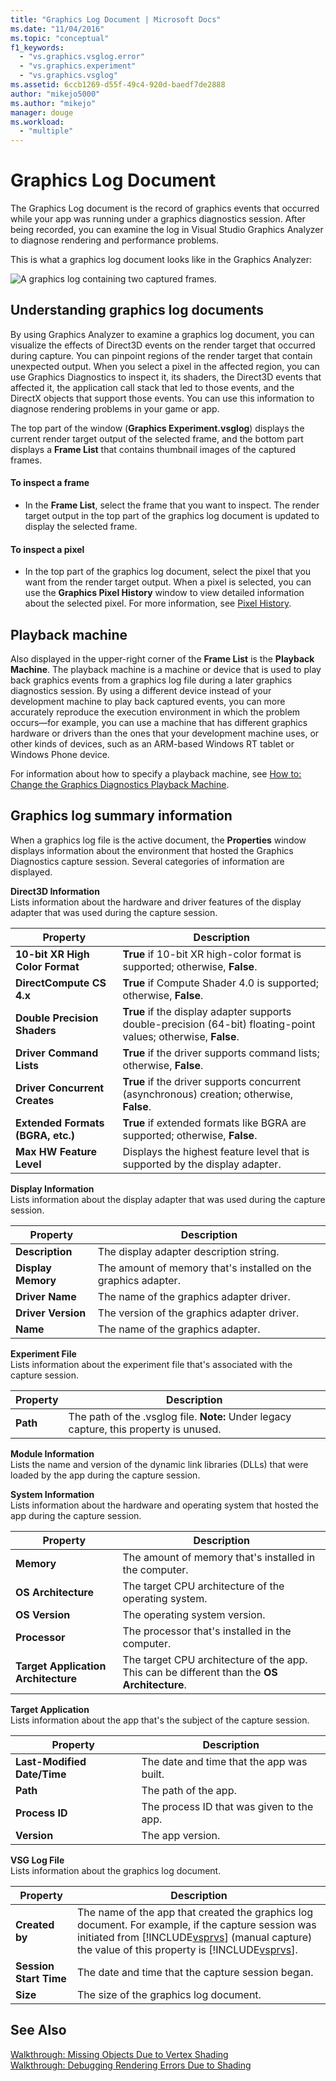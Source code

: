 ```yaml
---
title: "Graphics Log Document | Microsoft Docs"
ms.date: "11/04/2016"
ms.topic: "conceptual"
f1_keywords: 
  - "vs.graphics.vsglog.error"
  - "vs.graphics.experiment"
  - "vs.graphics.vsglog"
ms.assetid: 6ccb1269-d55f-49c4-920d-baedf7de2888
author: "mikejo5000"
ms.author: "mikejo"
manager: douge
ms.workload: 
  - "multiple"
---
```

# Graphics Log Document
The Graphics Log document is the record of graphics events that occurred while your app was running under a graphics diagnostics session. After being recorded, you can examine the log in Visual Studio Graphics Analyzer to diagnose rendering and performance problems.  

 This is what a graphics log document looks like in the Graphics Analyzer:  

 ![A graphics log containing two captured frames.](media/gfx_diag_demo_graphics_log_orientation.png "gfx_diag_demo_graphics_log_orientation")  

## Understanding graphics log documents  
 By using Graphics Analyzer to examine a graphics log document, you can visualize the effects of Direct3D events on the render target that occurred during capture. You can pinpoint regions of the render target that contain unexpected output. When you select a pixel in the affected region, you can use Graphics Diagnostics to inspect it, its shaders, the Direct3D events that affected it, the application call stack that led to those events, and the DirectX objects that support those events. You can use this information to diagnose rendering problems in your game or app.  

 The top part of the window (**Graphics Experiment.vsglog**) displays the current render target output of the selected frame, and the bottom part displays a **Frame List** that contains thumbnail images of the captured frames.  

#### To inspect a frame  

-   In the **Frame List**, select the frame that you want to inspect. The render target output in the top part of the graphics log document is updated to display the selected frame.  

#### To inspect a pixel  

-   In the top part of the graphics log document, select the pixel that you want from the render target output. When a pixel is selected, you can use the **Graphics Pixel History** window to view detailed information about the selected pixel. For more information, see [Pixel History](graphics-pixel-history.md).  

## Playback machine  
 Also displayed in the upper-right corner of the **Frame List** is the **Playback Machine**. The playback machine is a machine or device that is used to play back graphics events from a graphics log file during a later graphics diagnostics session. By using a different device instead of your development machine to play back captured events, you can more accurately reproduce the execution environment in which the problem occurs—for example, you can use a machine that has different graphics hardware or drivers than the ones that your development machine uses, or other kinds of devices, such as an ARM-based Windows RT tablet or Windows Phone device.  

 For information about how to specify a playback machine, see [How to: Change the Graphics Diagnostics Playback Machine](how-to-change-the-graphics-diagnostics-playback-machine.md).  

## Graphics log summary information  
 When a graphics log file is the active document, the **Properties** window displays information about the environment that hosted the Graphics Diagnostics capture session. Several categories of information are displayed.  

 **Direct3D Information**  
 Lists information about the hardware and driver features of the display adapter that was used during the capture session.  

|Property|Description|  
|--------------|-----------------|  
|**10-bit XR High Color Format**|**True** if 10-bit XR high-color format is supported; otherwise, **False**.|  
|**DirectCompute CS 4.x**|**True** if Compute Shader 4.0 is supported; otherwise, **False**.|  
|**Double Precision Shaders**|**True** if the display adapter supports double-precision (64-bit) floating-point values; otherwise, **False**.|  
|**Driver Command Lists**|**True** if the driver supports command lists; otherwise, **False**.|  
|**Driver Concurrent Creates**|**True** if the driver supports concurrent (asynchronous) creation; otherwise, **False**.|  
|**Extended Formats (BGRA, etc.)**|**True** if extended formats like BGRA are supported; otherwise, **False**.|  
|**Max HW Feature Level**|Displays the highest feature level that is supported by the display adapter.|  

 **Display Information**  
 Lists information about the display adapter that was used during the capture session.  

|Property|Description|  
|--------------|-----------------|  
|**Description**|The display adapter description string.|  
|**Display Memory**|The amount of memory that's installed on the graphics adapter.|  
|**Driver Name**|The name of the graphics adapter driver.|  
|**Driver Version**|The version of the graphics adapter driver.|  
|**Name**|The name of the graphics adapter.|  

 **Experiment File**  
 Lists information about the experiment file that's associated with the capture session.  

|Property|Description|  
|--------------|-----------------|  
|**Path**|The path of the .vsglog file. **Note:**  Under legacy capture, this property is unused.|  

 **Module Information**  
 Lists the name and version of the dynamic link libraries (DLLs) that were loaded by the app during the capture session.  

 **System Information**  
 Lists information about the hardware and operating system that hosted the app during the capture session.  

|Property|Description|  
|--------------|-----------------|  
|**Memory**|The amount of memory that's installed in the computer.|  
|**OS Architecture**|The target CPU architecture of the operating system.|  
|**OS Version**|The operating system version.|  
|**Processor**|The processor that's installed in the computer.|  
|**Target Application Architecture**|The target CPU architecture of the app. This can be different than the **OS Architecture**.|  

 **Target Application**  
 Lists information about the app that's the subject of the capture session.  

|Property|Description|  
|--------------|-----------------|  
|**Last-Modified Date/Time**|The date and time that the app was built.|  
|**Path**|The path of the app.|  
|**Process ID**|The process ID that was given to the app.|  
|**Version**|The app version.|  

 **VSG Log File**  
 Lists information about the graphics log document.  


| Property | Description |
|------------------------| - |
| **Created by** | The name of the app that created the graphics log document. For example, if the capture session was initiated from [!INCLUDE[vsprvs](../../code-quality/includes/vsprvs_md.md)] (manual capture) the value of this property is [!INCLUDE[vsprvs](../../code-quality/includes/vsprvs_md.md)]. |
| **Session Start Time** | The date and time that the capture session began. |
| **Size** | The size of the graphics log document. |

## See Also  
 [Walkthrough: Missing Objects Due to Vertex Shading](walkthrough-missing-objects-due-to-vertex-shading.md)   
 [Walkthrough: Debugging Rendering Errors Due to Shading](walkthrough-debugging-rendering-errors-due-to-shading.md)